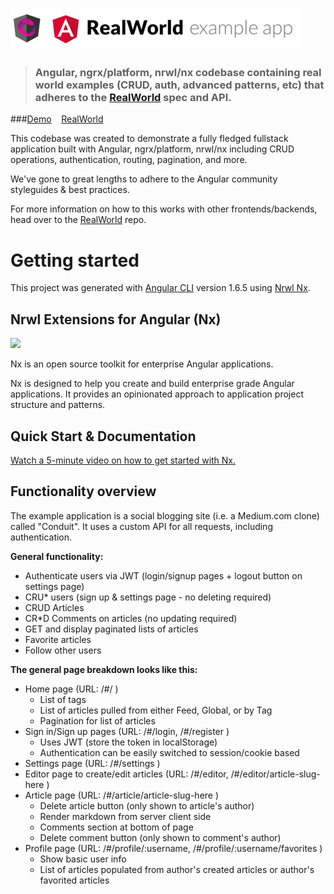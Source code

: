 # ![RealWorld Example App](logo.png)

> ### Angular, ngrx/platform, nrwl/nx codebase containing real world examples (CRUD, auth, advanced patterns, etc) that adheres to the [RealWorld](https://github.com/gothinkster/realworld) spec and API.


###[Demo](https://stefanos-.github.io/angular-ngrx-nx-realworld-example-app/)&nbsp;&nbsp;&nbsp;&nbsp;[RealWorld](https://github.com/gothinkster/realworld)


This codebase was created to demonstrate a fully fledged fullstack application built with Angular, ngrx/platform, nrwl/nx including CRUD operations, authentication, routing, pagination, and more.

We've gone to great lengths to adhere to the Angular community styleguides & best practices.

For more information on how to this works with other frontends/backends, head over to the [RealWorld](https://github.com/gothinkster/realworld) repo.

# Getting started

This project was generated with [Angular CLI](https://github.com/angular/angular-cli) version 1.6.5 using [Nrwl Nx](https://nrwl.io/nx).

## Nrwl Extensions for Angular (Nx)

<a href="https://nrwl.io/nx"><img src="https://preview.ibb.co/mW6sdw/nx_logo.png" width="200"></a>

Nx is an open source toolkit for enterprise Angular applications.

Nx is designed to help you create and build enterprise grade Angular applications. It provides an opinionated approach to application project structure and patterns.

## Quick Start & Documentation

[Watch a 5-minute video on how to get started with Nx.](http://nrwl.io/nx)

## Functionality overview

The example application is a social blogging site (i.e. a Medium.com clone) called "Conduit". It uses a custom API for all requests, including authentication.

**General functionality:**

- Authenticate users via JWT (login/signup pages + logout button on settings page)
- CRU* users (sign up & settings page - no deleting required)
- CRUD Articles
- CR*D Comments on articles (no updating required)
- GET and display paginated lists of articles
- Favorite articles
- Follow other users

**The general page breakdown looks like this:**

- Home page (URL: /#/ )
    - List of tags
    - List of articles pulled from either Feed, Global, or by Tag
    - Pagination for list of articles
- Sign in/Sign up pages (URL: /#/login, /#/register )
    - Uses JWT (store the token in localStorage)
    - Authentication can be easily switched to session/cookie based
- Settings page (URL: /#/settings )
- Editor page to create/edit articles (URL: /#/editor, /#/editor/article-slug-here )
- Article page (URL: /#/article/article-slug-here )
    - Delete article button (only shown to article's author)
    - Render markdown from server client side
    - Comments section at bottom of page
    - Delete comment button (only shown to comment's author)
- Profile page (URL: /#/profile/:username, /#/profile/:username/favorites )
    - Show basic user info
    - List of articles populated from author's created articles or author's favorited articles

